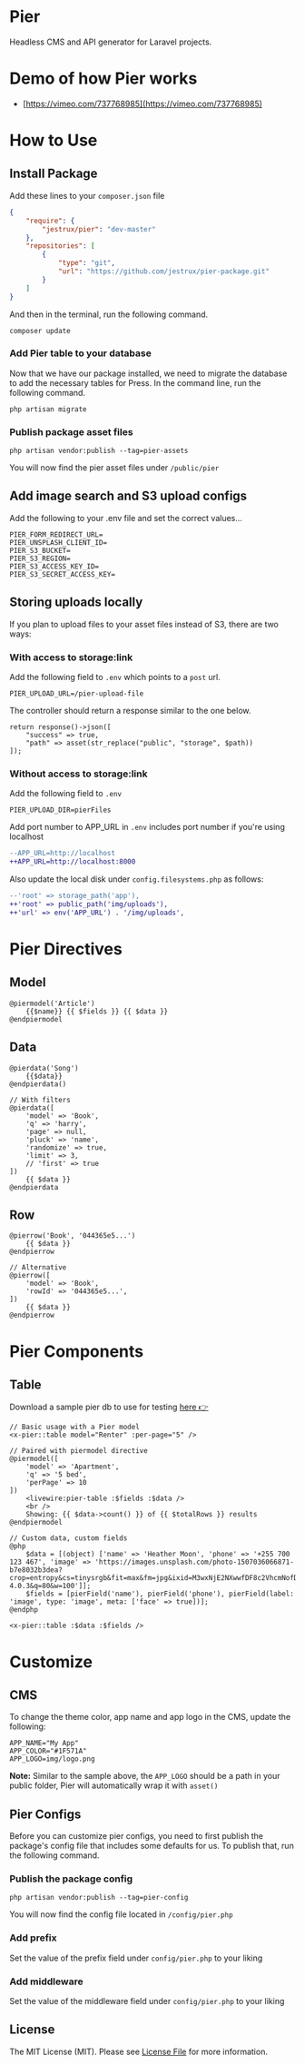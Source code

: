 # Pier

Headless CMS and API generator for Laravel projects.

# Demo of how Pier works

-   [https://vimeo.com/737768985](https://vimeo.com/737768985)

# How to Use

## Install Package

Add these lines to your `composer.json` file

```json
{
	"require": {
		"jestrux/pier": "dev-master"
	},
	"repositories": [
		{
			"type": "git",
			"url": "https://github.com/jestrux/pier-package.git"
		}
	]
}
```

And then in the terminal, run the following command.

`composer update`

### Add Pier table to your database

Now that we have our package installed, we need to migrate the database to add the necessary tables for Press. In the command line, run the following command.

`php artisan migrate`

### Publish package asset files

`php artisan vendor:publish --tag=pier-assets`

You will now find the pier asset files under `/public/pier`

## Add image search and S3 upload configs

Add the following to your .env file and set the correct values...

```
PIER_FORM_REDIRECT_URL=
PIER_UNSPLASH_CLIENT_ID=
PIER_S3_BUCKET=
PIER_S3_REGION=
PIER_S3_ACCESS_KEY_ID=
PIER_S3_SECRET_ACCESS_KEY=
```

## Storing uploads locally

If you plan to upload files to your asset files instead of S3, there are two ways:

### With access to storage:link

Add the following field to `.env` which points to a `post` url.

```
PIER_UPLOAD_URL=/pier-upload-file
```

The controller should return a response similar to the one below.

```blade
return response()->json([
    "success" => true,
    "path" => asset(str_replace("public", "storage", $path))
]);
```

### Without access to storage:link

Add the following field to `.env`

```
PIER_UPLOAD_DIR=pierFiles
```

Add port number to APP_URL in `.env` includes port number if you're using localhost

```diff
--APP_URL=http://localhost
++APP_URL=http://localhost:8000
```

Also update the local disk under `config.filesystems.php` as follows:

```diff
--'root' => storage_path('app'),
++'root' => public_path('img/uploads'),
++'url' => env('APP_URL') . '/img/uploads',
```

# Pier Directives

## Model

```blade
@piermodel('Article')
    {{$name}} {{ $fields }} {{ $data }}
@endpiermodel
```

## Data

```blade
@pierdata('Song')
    {{$data}}
@endpierdata()

// With filters
@pierdata([
    'model' => 'Book',
    'q' => 'harry',
    'page' => null,
    'pluck' => 'name',
    'randomize' => true,
    'limit' => 3,
    // 'first' => true
])
    {{ $data }}
@endpierdata
```

## Row

```blade
@pierrow('Book', '044365e5...')
    {{ $data }}
@endpierrow

// Alternative
@pierrow([
    'model' => 'Book',
    'rowId' => '044365e5...',
])
    {{ $data }}
@endpierrow
```

# Pier Components

## Table

Download a sample pier db to use for testing [here 👉](/pier-db.json)

```blade
// Basic usage with a Pier model
<x-pier::table model="Renter" :per-page="5" />

// Paired with piermodel directive
@piermodel([
    'model' => 'Apartment',
    'q' => '5 bed',
    'perPage' => 10
])
    <livewire:pier-table :$fields :$data />
    <br />
    Showing: {{ $data->count() }} of {{ $totalRows }} results
@endpiermodel

// Custom data, custom fields
@php
    $data = [(object) ['name' => 'Heather Moon', 'phone' => '+255 700 123 467', 'image' => 'https://images.unsplash.com/photo-1507036066871-b7e8032b3dea?crop=entropy&cs=tinysrgb&fit=max&fm=jpg&ixid=M3wxNjE2NXwwfDF8c2VhcmNofDE4fHxnaXJsfGVufDB8fHx8MTcwNDU4NjMzMXww&ixlib=rb-4.0.3&q=80&w=100']];
    $fields = [pierField('name'), pierField('phone'), pierField(label: 'image', type: 'image', meta: ['face' => true])];
@endphp

<x-pier::table :$data :$fields />
```

# Customize

## CMS

To change the theme color, app name and app logo in the CMS, update the following:

```
APP_NAME="My App"
APP_COLOR="#1F571A"
APP_LOGO=img/logo.png
```

**Note:** Similar to the sample above, the `APP_LOGO` should be a path in your public folder, Pier will automatically wrap it with `asset()`

## Pier Configs

Before you can customize pier configs, you need to first publish the package's config file that includes some defaults for us. To publish that, run the following command.

### Publish the package config

`php artisan vendor:publish --tag=pier-config`

You will now find the config file located in `/config/pier.php`

### Add prefix

Set the value of the prefix field under `config/pier.php` to your liking

### Add middleware

Set the value of the middleware field under `config/pier.php` to your liking

## License

The MIT License (MIT). Please see [License File](/LICENSE.md) for more information.
